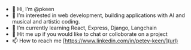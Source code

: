 - 👋 Hi, I’m @pkeen
- 👀 I’m interested in web development, building applications with AI and musical and artistic coding. 
- 🌱 I’m currently learning React, Express, Django, Langchain
- 💞️ Hit me up if you would like to chat or colloborate on a project
- 📫 How to reach me [https://www.linkedin.com/in/petey-keen/](url)

<!---
pkeen/pkeen is a ✨ special ✨ repository because its `README.md` (this file) appears on your GitHub profile.
You can click the Preview link to take a look at your changes.
--->
